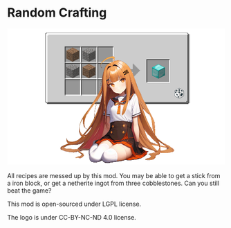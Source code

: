 # Random Crafting
![logo](src/main/resources/logo.png)

All recipes are messed up by this mod. You may be able to get a stick from a iron block, or get a netherite ingot from three cobblestones. Can you still beat the game?



This mod is open-sourced under LGPL license.

The logo is under CC-BY-NC-ND 4.0 license.
